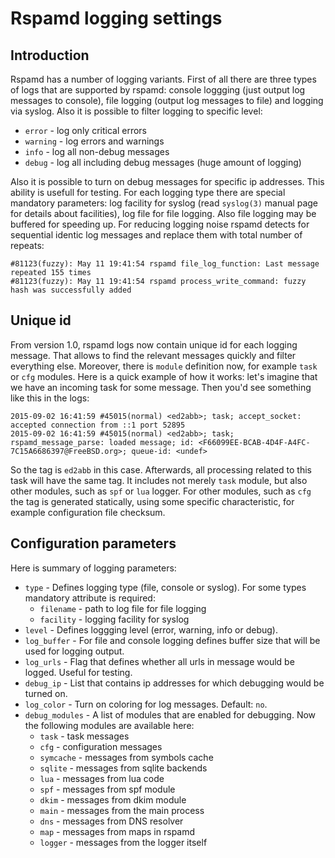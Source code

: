 # Rspamd logging settings

## Introduction
Rspamd has a number of logging variants. First of all there are three types of logs that are supported by rspamd: console loggging (just output log messages to console), file logging (output log messages to file) and logging via syslog. Also it is possible to filter logging to specific level:

* `error` - log only critical errors
* `warning` - log errors and warnings
* `info` - log all non-debug messages
* `debug` - log all including debug messages (huge amount of logging) 

Also it is possible to turn on debug messages for specific ip addresses. This ability is usefull for testing. For each logging type there are special mandatory parameters: log facility for syslog (read `syslog(3)` manual page for details about facilities), log file for file logging. Also file logging may be buffered for speeding up. For reducing logging noise rspamd detects for sequential identic log messages and replace them with total number of repeats:

	#81123(fuzzy): May 11 19:41:54 rspamd file_log_function: Last message repeated 155 times
	#81123(fuzzy): May 11 19:41:54 rspamd process_write_command: fuzzy hash was successfully added

## Unique id

From version 1.0, rspamd logs now contain unique id for each logging message. That allows to find the relevant messages quickly and filter everything else. Moreover, there is `module` definition now, for example `task` or `cfg` modules. Here is a quick example of how it works: let's imagine that we have an incoming task for some message. Then you'd see something like this in the logs:

    2015-09-02 16:41:59 #45015(normal) <ed2abb>; task; accept_socket: accepted connection from ::1 port 52895
    2015-09-02 16:41:59 #45015(normal) <ed2abb>; task; rspamd_message_parse: loaded message; id: <F66099EE-BCAB-4D4F-A4FC-7C15A6686397@FreeBSD.org>; queue-id: <undef>

So the tag is `ed2abb` in this case. Afterwards, all processing related to this task will have the same tag. It includes not merely `task` module, but also other modules, such as `spf` or `lua` logger.
For other modules, such as `cfg` the tag is generated statically, using some specific characteristic, for example configuration file checksum.

## Configuration parameters

Here is summary of logging parameters: 

- `type` - Defines logging type (file, console or syslog). For some types mandatory attribute is required:
    + `filename` - path to log file for file logging
    + `facility` - logging facility for syslog
- `level` - Defines loggging level (error, warning, info or debug).
- `log_buffer` - For file and console logging defines buffer size that will be used for logging output.
- `log_urls` - Flag that defines whether all urls in message would be logged. Useful for testing.
- `debug_ip` - List that contains ip addresses for which debugging would be turned on.
- `log_color` - Turn on coloring for log messages. Default: `no`.
- `debug_modules` - A list of modules that are enabled for debugging. Now the following modules are available here:
    + `task` - task messages
    + `cfg` - configuration messages
    + `symcache` - messages from symbols cache
    + `sqlite` - messages from sqlite backends
    + `lua` - messages from lua code
    + `spf` - messages from spf module
    + `dkim` - messages from dkim module
    + `main` - messages from the main process
    + `dns` - messages from DNS resolver
    + `map` - messages from maps in rspamd
    + `logger` - messages from the logger itself
